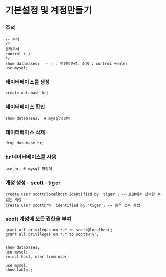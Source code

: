 # 기본설정 및 계정만들기


###  주석
```
-- 주석
/*
블럭주석
control + /
*/
show databases;  -- ; : 명령어종료, 실행 : control +enter
use mysql;
```

### 데이터베이스를 생성
```
create database hr;
```
### 데이터베이스 확인
```
show databases;  # mysql명령어
```
### 데이터베이스 삭제
```
drop database hr;
```
### hr 데이터베이스를 사용
```
use hr; # mysql 명령어
```

### 계정 생성 - scott - tiger
```
create user scott@localhost identified by 'tiger'; -- 로컬에서 접속할 수 있는 계정
create user scott@'%' identified by 'tiger'; -- 원격 접속 계정
```

### scott 계정에 모든 권한을 부여
```
grant all privileges on *.* to scott@localhost;
grant all privileges on *.* to scott@'%';


show databases;
use mysql;
select host, user from user;

use mysql;
show tables;
```